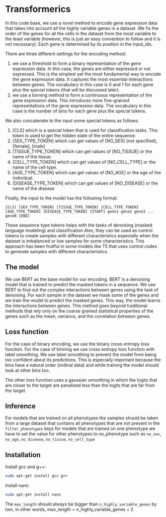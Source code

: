 # Transformerics

In this code base, we use a novel method to encode gene expression data
that takes into account all the highly variable genes in a dataset. We fix the order
of the genes for all the cells in the dataset from the most variable to the least variable
(however, this is just an easy convention to follow and it is not necessary). Each gene
is determined by its position in the input_ids. 

There are three different settings for the encoding method:

1. we use a threshold to form a binary representation of the gene expression data.
In this case, the genes are either expressed or not expressed. This is the simplest 
yet the most fundamental way to encode the gene expression data. It captures the most essential interactions between genes.
The vocabulary in this case is 0 and 1 for each gene plus the special tokens (that will be discussed later).
2. we use a binning method to form a continuous representation of the gene expression data. This 
introduces more fine-grained representations of the gene expression data. The vocabulary in this case is the number of bins for each gene plus the special tokens.

We also concatenate to the input some special tokens as follows:

1. [CLS] which is a special token that is used for classification tasks. This token is used to get the hidden state of the entire sequence.
2. [SEX_TYPE_TOKEN] which can get values of [NO_SEX] (not specified), [female], [male]
3. [TISSUE_TYPE_TOKEN] which can get values of [NO_TISSUE] or the name of the tissue.
4. [CELL_TYPE_TOKEN] which can get values of [NO_CELL_TYPE] or the name of the cell type.
5. [AGE_TYPE_TOKEN] which can get values of [NO_AGE] or the age of the individual.
6. [DISEASE_TYPE_TOKEN] which can get values of [NO_DISEASE] or the name of the disease.

Finally, the input to the model has the following format:

```
[CLS] [SEX_TYPE_TOKEN] [TISSUE_TYPE_TOKEN] [CELL_TYPE_TOKEN] [AGE_TYPE_TOKEN] [DISEASE_TYPE_TOKEN] [START] gene1 gene2 gene3 ... geneN [END]
```

These sequence type tokens helps with the tasks of denoising (masked language modeling) and classification
Also, they can be used as control tokens to create samples with different characteristics especially when the dataset is imbalanced or low samples for some characteristics.
This approach has been fruitful in some models like T5 that uses control codes to generate samples with different characteristics.


## The model
We use BERT as the base model for our encoding. BERT is a denoising model that is trained to predict the masked tokens in a sequence. 
We use BERT to find out the complex interactions between genes using the task of denoising. For each sample in the dataset
we mask some of the genes and we train the model to predict the masked genes. This way, the model learns the interactions between genes.
This method goes beyond traditional methods that rely only on the coarse grained statistical properties of the genes such as the mean, variance, and the correlation between genes.

## Loss function
For the case of binary encoding, we use the binary cross-entropy loss function. For the case of binning
we use cross entropy loss function with label smoothing. We use label smoothing to prevent the model from being too confident about its predictions.
This is especially important because the bins have a natural order (ordinal data) and 
while training the model should look at other bins too.

The other loss function uses a gaussian smoothing in which the logits that are closer to the target are penalized less than the logits that are far from the target.

## Inference
For models that are trained on all phenotypes the samples should be taken
from a large dataset that contains all phenotypes that are not present in the `filter_phenotypes` keys
for models that are trained on one phenotype we have to set the value for
other phenotypes to no_phenotype such as `no_sex`, `no_age`, `no_disease`, `no_tissue`, `no_cell_type`


## Installation
Install gcc and g++:

```bash
sudo apt-get install gcc g++
```

Install nano

```bash
sudo apt-get install nano
```


The `max_length` should always be bigger than `n_highly_variable_genes` by two, in other words, max_length = n_highly_variable_genes + 2
